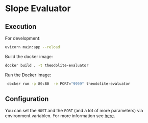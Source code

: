# Slope Evaluator

## Execution

For development:

```sh
uvicorn main:app --reload
```

Build the docker image:

```sh
docker build . -t theodolite-evaluator
```

Run the Docker image:

```sh
 docker run -p 80:80  -e PORT="9999" theodolite-evaluator
```

## Configuration

You can set the `HOST` and the `PORT`  (and a lot of more parameters) via environment variablen.
For more information see [here](https://github.com/tiangolo/uvicorn-gunicorn-fastapi-docker#advanced-usage).
